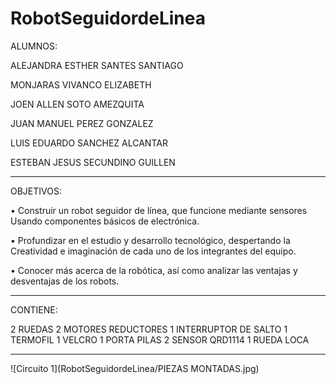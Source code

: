 # RobotSeguidordeLinea

ALUMNOS:

ALEJANDRA ESTHER SANTES SANTIAGO

MONJARAS VIVANCO ELIZABETH

JOEN ALLEN SOTO AMEZQUITA

JUAN MANUEL PEREZ GONZALEZ

LUIS EDUARDO SANCHEZ ALCANTAR

ESTEBAN JESUS SECUNDINO GUILLEN

--------------------------------------------------------------------------------------------------------
OBJETIVOS:

•	Construir un robot seguidor de línea, que funcione mediante sensores Usando componentes básicos de electrónica.

•	Profundizar en el estudio y desarrollo tecnológico, despertando la Creatividad e imaginación de cada uno de los integrantes del equipo.

•	Conocer más acerca de la robótica, así como analizar las ventajas y desventajas de los robots.

--------------------------------------------------------------------------------------------------------
CONTIENE:

2 RUEDAS
2 MOTORES REDUCTORES
1 INTERRUPTOR DE SALTO
1 TERMOFIL
1 VELCRO
1 PORTA PILAS
2 SENSOR QRD1114
1 RUEDA LOCA

--------------------------------------------------------------------------------------------------------
![Circuito 1](RobotSeguidordeLinea/PIEZAS MONTADAS.jpg)
